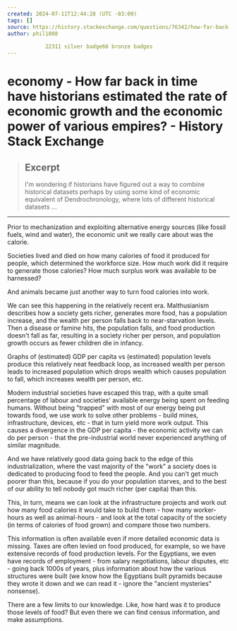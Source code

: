 ```yaml
---
created: 2024-07-11T12:44:28 (UTC -03:00)
tags: []
source: https://history.stackexchange.com/questions/76342/how-far-back-in-time-have-historians-estimated-the-rate-of-economic-growth-and-t
author: phil1008
        
            22311 silver badge66 bronze badges
---
```


# economy - How far back in time have historians estimated the rate of economic growth and the economic power of various empires? - History Stack Exchange

> ## Excerpt
> I'm wondering if historians have figured out a way to combine historical datasets perhaps by using some kind of economic equivalent of Dendrochronology, where lots of different historical datasets ...

---
Prior to mechanization and exploiting alternative energy sources (like fossil fuels, wind and water), the economic unit we really care about was the calorie.

Societies lived and died on how many calories of food it produced for people, which determined the workforce size. How much work did it require to generate those calories? How much surplus work was available to be harnessed?

And animals became just another way to turn food calories into work.

We can see this happening in the relatively recent era. Malthusianism describes how a society gets richer, generates more food, has a population increase, and the wealth per person falls back to near-starvation levels. Then a disease or famine hits, the population falls, and food production doesn't fall as far, resulting in a society richer per person, and population growth occurs as fewer children die in infancy.

Graphs of (estimated) GDP per capita vs (estimated) population levels produce this relatively neat feedback loop, as increased wealth per person leads to increased population which drops wealth which causes population to fall, which increases wealth per person, etc.

Modern industrial societies have escaped this trap, with a quite small percentage of labour and societies' available energy being spent on feeding humans. Without being "trapped" with most of our energy being put towards food, we use work to solve other problems - build mines, infrastructure, devices, etc - that in turn yield more work output. This causes a divergence in the GDP per capita - the economic activity we can do per person - that the pre-industrial world never experienced anything of similar magnitude.

And we have relatively good data going back to the edge of this industrialization, where the vast majority of the "work" a society does is dedicated to producing food to feed the people. And you can't get much poorer than this, because if you do your population starves, and to the best of our ability to tell nobody got much richer (per capita) than this.

This, in turn, means we can look at the infrastructure projects and work out how many food calories it would take to build them - how many worker-hours as well as animal-hours - and look at the total capacity of the society (in terms of calories of food grown) and compare those two numbers.

This information is often available even if more detailed economic data is missing. Taxes are often levied on food produced, for example, so we have extensive records of food production levels. For the Egyptians, we even have records of employment - from salary negotiations, labour disputes, etc - going back 1000s of years, plus information about how the various structures were built (we know how the Egyptians built pyramids because they wrote it down and we can read it - ignore the "ancient mysteries" nonsense).

There are a few limits to our knowledge. Like, how hard was it to produce those levels of food? But even there we can find census information, and make assumptions.
